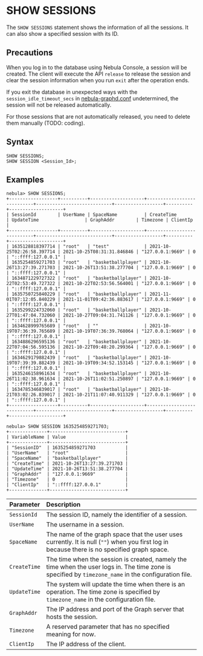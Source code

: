 # SHOW SESSIONS

The `SHOW SESSIONS` statement shows the information of all the sessions. It can also show a specified session with its ID.

## Precautions

When you log in to the database using Nebula Console, a session will be created. The client will execute the API `release` to release the session and clear the session information when you run `exit` after the operation ends.

If you exit the database in unexpected ways with the `session_idle_timeout_secs` in [nebula-graphd.conf](../../../5.configurations-and-logs/1.configurations/3.graph-config.md) undetermined, the session will not be released automatically.

For those sessions that are not automatically released, you need to delete them manually (TODO: coding).

## Syntax

```ngql
SHOW SESSIONS;
SHOW SESSION <Session_Id>;
```

## Examples

```ngql
nebula> SHOW SESSIONS;
+------------------+----------+--------------------+----------------------------+----------------------------+------------------+----------+--------------------+
| SessionId        | UserName | SpaceName          | CreateTime                 | UpdateTime                 | GraphAddr        | Timezone | ClientIp           |
+------------------+----------+--------------------+----------------------------+----------------------------+------------------+----------+--------------------+
| 1635128818397714 | "root"   | "test"             | 2021-10-25T02:26:58.397714 | 2021-10-25T08:31:31.846846 | "127.0.0.1:9669" | 0        | "::ffff:127.0.0.1" |
| 1635254859271703 | "root"   | "basketballplayer" | 2021-10-26T13:27:39.271703 | 2021-10-26T13:51:38.277704 | "127.0.0.1:9669" | 0        | "::ffff:127.0.0.1" |
| 1634871229727322 | "root"   | "basketballplayer" | 2021-10-22T02:53:49.727322 | 2021-10-22T02:53:56.564001 | "127.0.0.1:9669" | 0        | "::ffff:127.0.0.1" |
| 1635750725840229 | "root"   | "basketballplayer" | 2021-11-01T07:12:05.840229 | 2021-11-01T09:42:36.883617 | "127.0.0.1:9669" | 0        | "::ffff:127.0.0.1" |
| 1635299224732060 | "root"   | "basketballplayer" | 2021-10-27T01:47:04.732060 | 2021-10-27T09:04:31.741126 | "127.0.0.1:9669" | 0        | "::ffff:127.0.0.1" |
| 1634628999765689 | "root"   | ""                 | 2021-10-19T07:36:39.765689 | 2021-10-19T07:36:39.768064 | "127.0.0.1:9669" | 0        | "::ffff:127.0.0.1" |
| 1634886296595136 | "root"   | "basketballplayer" | 2021-10-22T07:04:56.595136 | 2021-10-22T09:48:20.299364 | "127.0.0.1:9669" | 0        | "::ffff:127.0.0.1" |
| 1634629179882439 | "root"   | "basketballplayer" | 2021-10-19T07:39:39.882439 | 2021-10-19T09:34:52.153145 | "127.0.0.1:9669" | 0        | "::ffff:127.0.0.1" |
| 1635246158961634 | "root"   | "basketballplayer" | 2021-10-26T11:02:38.961634 | 2021-10-26T11:02:51.250897 | "127.0.0.1:9669" | 0        | "::ffff:127.0.0.1" |
| 1634785346839017 | "root"   | "basketballplayer" | 2021-10-21T03:02:26.839017 | 2021-10-21T11:07:40.911329 | "127.0.0.1:9669" | 0        | "::ffff:127.0.0.1" |
+------------------+----------+--------------------+----------------------------+----------------------------+------------------+----------+--------------------+

nebula> SHOW SESSION 1635254859271703;
+--------------+----------------------------+
| VariableName | Value                      |
+--------------+----------------------------+
| "SessionID"  | 1635254859271703           |
| "UserName"   | "root"                     |
| "SpaceName"  | "basketballplayer"         |
| "CreateTime" | 2021-10-26T13:27:39.271703 |
| "UpdateTime" | 2021-10-26T13:51:38.277704 |
| "GraphAddr"  | "127.0.0.1:9669"           |
| "Timezone"   | 0                          |
| "ClientIp"   | "::ffff:127.0.0.1"         |
+--------------+----------------------------+
```

| Parameter    | Description                                                                                                                                           |
| :---         | :---                                                                                                                                                  |
| `SessionId`  | The session ID, namely the identifier of a session.                                                                                                   |
| `UserName`   | The username in a session.                                                                                                                            |
| `SpaceName`  | The name of the graph space that the user uses currently. It is null (`""`) when you first log in because there is no specified graph space.          |
| `CreateTime` | The time when the session is created, namely the time when the user logs in. The time zone is specified by `timezone_name` in the configuration file. |
| `UpdateTime` | The system will update the time when there is an operation. The time zone is specified by `timezone_name` in the configuration file.                  |
| `GraphAddr`  | The IP address and port of the Graph server that hosts the session.                                                                                   |
| `Timezone`   | A reserved parameter that has no specified meaning for now.                                                                                           |
| `ClientIp`   | The IP address of the client.                                                                                                                         |
